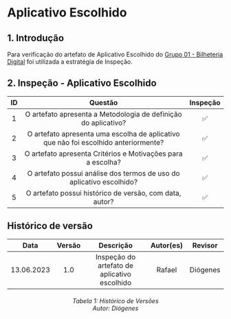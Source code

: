 # Aplicativo Escolhido

## 1. Introdução

Para verificação do artefato de Aplicativo Escolhido do [Grupo 01 - Bilheteria Digital](https://requisitos-de-software.github.io/2023.1-BilheteriaDigital) foi utilizada a estratégia de Inspeção.

## 2. Inspeção - Aplicativo Escolhido

|ID|Questão|Inspeção|
|:-:|:-:|:-:|
|1|O artefato apresenta a Metodologia de definição do aplicativo?| ✅ |
|2|O artefato apresenta uma escolha de aplicativo que não foi escolhido anteriormente?| ✅ |
|3|O artefato apresenta Critérios e Motivações para a escolha?| ✅ |
|4|O artefato possui análise dos termos de uso do aplicativo escolhido?| ✅ |  
|5|O artefato possui histórico de versão, com data, autor?| ✅ |

## Histórico de versão
|    Data    | Versão | Descrição                                                                      | Autor(es)  | Revisor  |
| :--------: | :----: | :----------------------------------------------------------------------------: | :--------: | :------: |
| 13.06.2023 | 1.0    | Inspeção do artefato de aplicativo escolhido |   Rafael   | Diógenes  |

<h6 align = "center"> Tabela 1: Histórico de Versões
<br> Autor: Diógenes </h6>